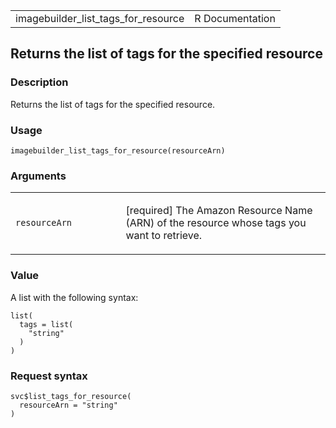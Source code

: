<table style="width: 100%;">
<tbody>
<tr class="odd">
<td>imagebuilder_list_tags_for_resource</td>
<td style="text-align: right;">R Documentation</td>
</tr>
</tbody>
</table>

## Returns the list of tags for the specified resource

### Description

Returns the list of tags for the specified resource.

### Usage

    imagebuilder_list_tags_for_resource(resourceArn)

### Arguments

<table>
<colgroup>
<col style="width: 35%" />
<col style="width: 65%" />
</colgroup>
<tbody>
<tr class="odd">
<td><code
id="imagebuilder_list_tags_for_resource_:_resourceArn">resourceArn</code></td>
<td><p>[required] The Amazon Resource Name (ARN) of the resource whose
tags you want to retrieve.</p></td>
</tr>
</tbody>
</table>

### Value

A list with the following syntax:

    list(
      tags = list(
        "string"
      )
    )

### Request syntax

    svc$list_tags_for_resource(
      resourceArn = "string"
    )
